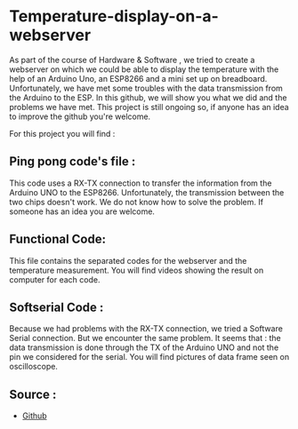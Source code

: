 # Temperature-display-on-a-webserver
As part of the course of Hardware & Software , we tried to create a webserver on which we could be able to display the temperature with the help of an Arduino Uno, an ESP8266 and a mini set up on breadboard. Unfortunately, we have met some troubles with the data transmission from the Arduino to the ESP. In this github, we will show you what we did and the problems we have met. This project is still ongoing so, if anyone has an idea to improve the github you're welcome.

For this project you will find  :
## Ping pong code's file : 
This code uses a RX-TX connection to transfer the information from the Arduino UNO to the ESP8266. Unfortunately, the transmission between the two chips doesn't work. We do not know how to solve the problem. If someone has an idea you are welcome.
##  Functional Code:
This file contains the separated codes for the webserver and the temperature measurement. You will find videos showing the result on computer for each code.
##  Softserial Code :
Because we had problems with the RX-TX connection, we tried a Software Serial connection. But we encounter the same problem. It seems that : the data transmission is done through the TX of the Arduino UNO and not the pin we considered for the serial. You will find pictures of data frame seen on oscilloscope.

## Source : 
- [Github](https://github.com/j-niyosz/Temperature-display-on-a-webserver)
